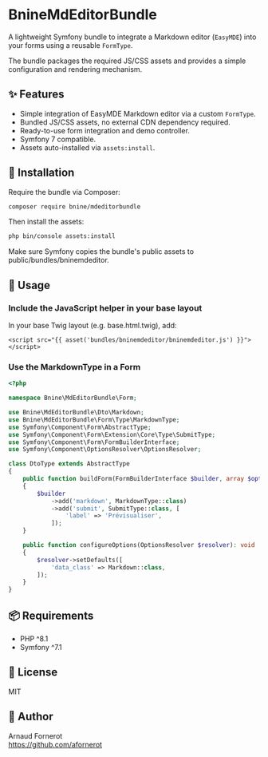 # BnineMdEditorBundle

A lightweight Symfony bundle to integrate a Markdown editor (`EasyMDE`) into your forms using a reusable `FormType`.

The bundle packages the required JS/CSS assets and provides a simple configuration and rendering mechanism.


## ✨ Features

- Simple integration of EasyMDE Markdown editor via a custom `FormType`.
- Bundled JS/CSS assets, no external CDN dependency required.
- Ready-to-use form integration and demo controller.
- Symfony 7 compatible.
- Assets auto-installed via `assets:install`.


## 🚀 Installation

Require the bundle via Composer:

```bash
composer require bnine/mdeditorbundle
```

Then install the assets:

```bash
php bin/console assets:install
```

Make sure Symfony copies the bundle's public assets to public/bundles/bninemdeditor.

## 🧩 Usage


### Include the JavaScript helper in your base layout  
In your base Twig layout (e.g. base.html.twig), add:

```twig
<script src="{{ asset('bundles/bninemdeditor/bninemdeditor.js') }}"></script>
```

### Use the MarkdownType in a Form

```php
<?php

namespace Bnine\MdEditorBundle\Form;

use Bnine\MdEditorBundle\Dto\Markdown;
use Bnine\MdEditorBundle\Form\Type\MarkdownType;
use Symfony\Component\Form\AbstractType;
use Symfony\Component\Form\Extension\Core\Type\SubmitType;
use Symfony\Component\Form\FormBuilderInterface;
use Symfony\Component\OptionsResolver\OptionsResolver;

class DtoType extends AbstractType
{
    public function buildForm(FormBuilderInterface $builder, array $options): void
    {
        $builder
            ->add('markdown', MarkdownType::class)
            ->add('submit', SubmitType::class, [
                'label' => 'Prévisualiser',
            ]);
    }

    public function configureOptions(OptionsResolver $resolver): void
    {
        $resolver->setDefaults([
            'data_class' => Markdown::class,
        ]);
    }
}
```

## 📦 Requirements

- PHP ^8.1
- Symfony ^7.1


## 📜 License

MIT

## 👤 Author

Arnaud Fornerot  
https://github.com/afornerot